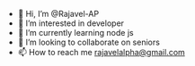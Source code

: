 - 👋 Hi, I’m @Rajavel-AP
- 👀 I’m interested in developer
- 🌱 I’m currently learning node js
- 💞️ I’m looking to collaborate on seniors
- 📫 How to reach me rajavelalpha@gmail.com

<!---
Rajavel-AP/Rajavel-AP is a ✨ special ✨ repository because its `README.md` (this file) appears on your GitHub profile.
You can click the Preview link to take a look at your changes.
--->
